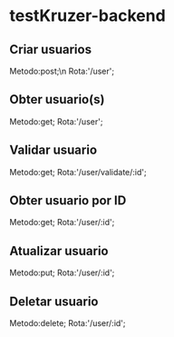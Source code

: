 # testKruzer-backend

## Criar usuarios

Metodo:post;\n
Rota:'/user';

## Obter usuario(s)

Metodo:get;
Rota:'/user';

## Validar usuario

Metodo:get;
Rota:'/user/validate/:id';

## Obter usuario por ID

Metodo:get;
Rota:'/user/:id';

## Atualizar usuario

Metodo:put;
Rota:'/user/:id';

## Deletar usuario

Metodo:delete;
Rota:'/user/:id';

